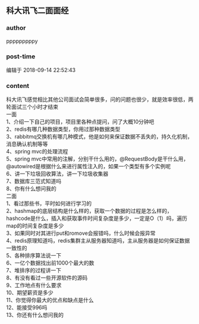 ## 科大讯飞二面面经
### author 
pppppppppy
### post-time 

编辑于  2018-09-14 22:52:43
### content 
<div class="post-topic-des nc-post-content">
 <div>
  科大讯飞感觉相比其他公司面试会简单很多，问的问题也很少，就是效率很低，两轮面试三个小时才结束
 </div>
 <div>
  一面
 </div>
 <div>
  1、介绍一下自己的项目，项目里各种点提问，问了大概10分钟吧
 </div>
 <div>
  2、redis有哪几种数据类型，你用过那种数据类型
 </div>
 <div>
  3、rabbitmq交换机有哪几种模式，他是如何来保证数据不丢失的，持久化机制，消息确认机制等等
 </div>
 <div>
  4、spring mvc的处理流程
 </div>
 <div>
  5、spring mvc中常用的注解，分别干什么用的，@RequestBody是干什么用，@autowired是根据什么来进行属性注入的，如果一个类型有多个实例呢
 </div>
 <div>
  6、讲一下垃圾回收算法，讲一下垃圾收集器
 </div>
 <div>
  7、数据库三范式知道吗
 </div>
 <div>
  8、你有什么想问我的
 </div>
 <div>
  二面
 </div>
 <div>
  1、看过那些书，平时如何进行学习的
 </div>
 <div>
  2、hashmap的底层结构是什么样的，获取一个数据的过程是怎么样的，hashcode是什么，插入和获取事件时间复杂度是多少，一定是O（1）吗，遍历map的时间复杂度是多少
 </div>
 <div>
  3、如果同时对其进行put和romove会报错吗，什么时候会报异常
 </div>
 <div>
  4、redis原理知道吗，redis集群主从服务器知道吗，主从服务器是如何保证数据一致性的
 </div>
 <div>
  5、各种排序算法说一下
 </div>
 <div>
  6、一亿个数据找出前1000个最大的数
 </div>
 <div>
  7、堆排序的过程讲一下
 </div>
 <div>
  8、有没有看过一些开源软件的源码
 </div>
 <div>
  9、工作地点有什么要求
 </div>
 <div>
  10、期望薪资是多少
 </div>
 <div>
  11、你觉得你最大的优点和缺点是什么
 </div>
 <div>
  12、能接受996吗
 </div>
 <div>
  13、你还有什么想问我的
 </div>
 <div>
  <br/>
 </div>
</div>
